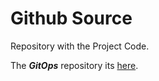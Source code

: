 # Github Source

Repository with the Project Code.

The ***GitOps*** repository its [here](https://github.com/safernandez666/GithubGitOps.git).